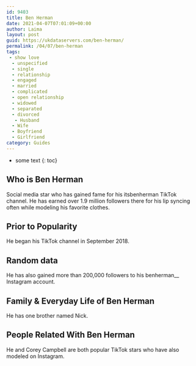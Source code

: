 ```yaml
---
id: 9403
title: Ben Herman
date: 2021-04-07T07:01:09+00:00
author: Laima
layout: post
guid: https://ukdataservers.com/ben-herman/
permalink: /04/07/ben-herman
tags:
 - show love
  - unspecified
  - single
  - relationship
  - engaged
  - married
  - complicated
  - open relationship
  - widowed
  - separated
  - divorced
   - Husband
  - Wife
  - Boyfriend
  - Girlfriend
category: Guides
---
```


* some text
{: toc}


## Who is Ben Herman
                  
                  
                  
Social media star who has gained fame for his itsbenherman TikTok channel. He has earned over 1.9 million followers there for his lip syncing often while modeling his favorite clothes. 
                  
              
            
              
            
                
                
                
## Prior to Popularity
                  
                  
                  
He began his TikTok channel in September 2018. 
                  
              
            
              
            
                
                
                
## Random data
                  
                  
                  
He has also gained more than 200,000 followers to his benherman__ Instagram account. 
                  
              
            
              
            
                
                
                
## Family & Everyday Life of Ben Herman
                  
                  
                  
He has one brother named Nick. 
                  
              
            
              
            
                
                
                
## People Related With Ben Herman
                  
                  
                  
He and Corey Campbell are both popular TikTok stars who have also modeled on Instagram.
                  
              
            
              
            
                
              
            
              
              
            
            
              
            
          
          
          